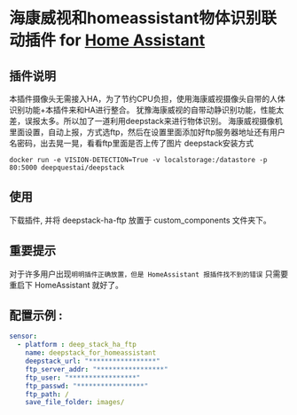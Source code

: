 # 海康威视和homeassistant物体识别联动插件 for [Home Assistant](https://home-assistant.io)  
## 插件说明
本插件摄像头无需接入HA，为了节约CPU负担，使用海康威视摄像头自带的人体识别功能+本插件来和HA进行整合。
犹豫海康威视的自带动静识别功能，性能太差，误报太多。所以加了一道利用deepstack来进行物体识别。
海康威视摄像机里面设置，自动上报，方式选ftp，然后在设置里面添加好ftp服务器地址还有用户名密码，出去晃一晃，看看ftp里面是否上传了图片
deepstack安装方式
```shell
docker run -e VISION-DETECTION=True -v localstorage:/datastore -p 80:5000 deepquestai/deepstack
```

## 使用
下载插件, 并将 deepstack-ha-ftp 放置于 custom_components 文件夹下。

## 重要提示
对于许多用户出现`明明插件正确放置，但是 HomeAssistant 报插件找不到的错误` 只需要重启下 HomeAssistant 就好了。

## 配置示例 :
```YAML
sensor:
  - platform : deep_stack_ha_ftp
    name: deepstack_for_homeassistant
    deepstack_url: "*****************"
    ftp_server_addr: "*****************"
    ftp_user: "*****************"
    ftp_passwd: "*****************"
    ftp_path: /
    save_file_folder: images/
```